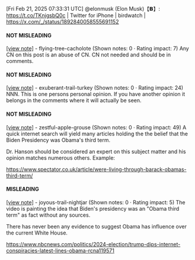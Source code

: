 [Fri Feb 21, 2025 07:33:31 UTC] @elonmusk (Elon Musk)【𝗕】: https://t.co/TKnjgsbQ0c | Twitter for iPhone | birdwatch | https://x.com/_/status/1892840058555691152

#### NOT MISLEADING

[[view note]](https://x.com/i/birdwatch/n/1892891962987979231) - flying-tree-cacholote (Shown notes: 0 · Rating impact: 7)
Any CN on this post is an abuse of CN. CN not needed and should be in comments.

#### NOT MISLEADING

[[view note]](https://x.com/i/birdwatch/n/1892887808848589301) - exuberant-trail-turkey (Shown notes: 0 · Rating impact: 24)
NNN.
This is one persons personal opinion. If you have another opinion it belongs in the comments where it will actually be seen.

#### NOT MISLEADING

[[view note]](https://x.com/i/birdwatch/n/1892871191347810436) - zestful-apple-grouse (Shown notes: 0 · Rating impact: 49)
A quick internet search will yield many articles holding the the belief that the Biden Presidency was Obama's third term. 

Dr. Hanson should be considered an expert on this subject matter and his opinion matches numerous others.
Example:

https://www.spectator.co.uk/article/were-living-through-barack-obamas-third-term/

#### MISLEADING

[[view note]](https://x.com/i/birdwatch/n/1892868722936656001) - joyous-trail-nightjar (Shown notes: 0 · Rating impact: 5)
The video is painting the idea that Biden's presidency was an "Obama third term" as fact without any sources. 

There has never been any evidence to suggest Obama has influence over the current White House.

https://www.nbcnews.com/politics/2024-election/trump-dips-internet-conspiracies-latest-lines-obama-rcna119571
